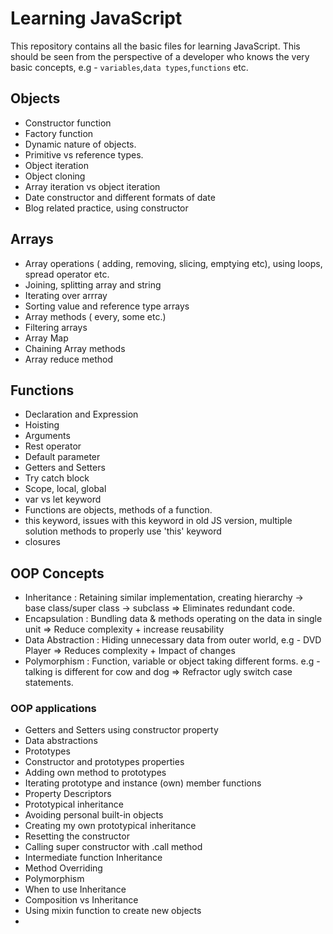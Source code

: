 # Learning JavaScript

This repository contains all the basic files for learning JavaScript. This should be seen from the perspective of a developer who knows the very basic concepts, e.g - `variables`,`data types`,`functions` etc.

## Objects

- Constructor function
- Factory function
- Dynamic nature of objects.
- Primitive vs reference types.
- Object iteration
- Object cloning
- Array iteration vs object iteration
- Date constructor and different formats of date
- Blog related practice, using constructor

## Arrays

- Array operations ( adding, removing, slicing, emptying etc), using loops, spread operator etc.
- Joining, splitting array and string
- Iterating over arrray
- Sorting value and reference type arrays
- Array methods ( every, some etc.)
- Filtering arrays
- Array Map
- Chaining Array methods
- Array reduce method

## Functions  

- Declaration and Expression
- Hoisting
- Arguments
- Rest operator
- Default parameter
- Getters and Setters
- Try catch block
- Scope, local, global
- var vs let keyword
- Functions are objects, methods of a function.
- this keyword, issues with this keyword in old JS version, multiple solution methods to properly use 'this' keyword
- closures

## OOP Concepts

- Inheritance : Retaining similar implementation, creating hierarchy -> base class/super class -> subclass => Eliminates redundant code.
- Encapsulation : Bundling data & methods operating on the data in single unit => Reduce complexity + increase reusability
- Data Abstraction : Hiding unnecessary data from outer world, e.g - DVD Player => Reduces complexity + Impact of changes
- Polymorphism : Function, variable or object taking different forms. e.g - talking is different for cow and dog => Refractor ugly switch case statements.

### OOP applications

- Getters and Setters using constructor property
- Data abstractions
- Prototypes
- Constructor and prototypes properties
- Adding own method to prototypes
- Iterating prototype and instance (own) member functions
- Property Descriptors
- Prototypical inheritance
- Avoiding personal built-in objects
- Creating my own prototypical inheritance
- Resetting the constructor
- Calling super constructor with .call method
- Intermediate function Inheritance
- Method Overriding
- Polymorphism
- When to use Inheritance
- Composition vs Inheritance
- Using mixin function to create new objects
- 